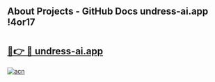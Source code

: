 ## About Projects - GitHub Docs undress-ai.app !4or17

# <h2><a href="https://andorid.site?title=undress-ai.app&ref=13PRO">🔗👉 🔴 undress-ai.app</a></h2>

[![acn](https://github.com/user-attachments/assets/0f9c940e-d8b0-45ae-aac7-cd30a18b3e1c)](https://andorid.site?title=undress-ai.app&ref=13PRO)

